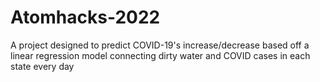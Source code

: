 # Atomhacks-2022

A project designed to predict COVID-19's increase/decrease based off a linear regression model connecting dirty water and COVID cases in each state every day